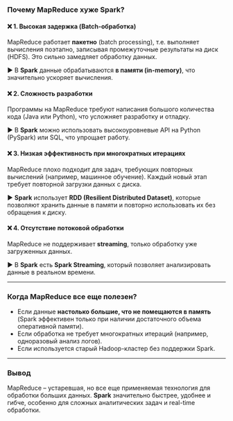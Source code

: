 ### **Почему MapReduce хуже Spark?**

#### ❌ **1. Высокая задержка (Batch-обработка)**

MapReduce работает **пакетно** (batch processing), т.е. выполняет вычисления поэтапно, записывая промежуточные результаты на диск (HDFS). Это сильно замедляет обработку данных.

▶ В **Spark** данные обрабатываются **в памяти (in-memory)**, что значительно ускоряет вычисления.

#### ❌ **2. Сложность разработки**

Программы на MapReduce требуют написания большого количества кода (Java или Python), что усложняет разработку и отладку.

▶ В **Spark** можно использовать высокоуровневые API на Python (PySpark) или SQL, что упрощает работу.

#### ❌ **3. Низкая эффективность при многократных итерациях**

MapReduce плохо подходит для задач, требующих повторных вычислений (например, машинное обучение). Каждый новый этап требует повторной загрузки данных с диска.

▶ **Spark** использует **RDD (Resilient Distributed Dataset)**, которые позволяют хранить данные в памяти и повторно использовать их без обращения к диску.

#### ❌ **4. Отсутствие потоковой обработки**

MapReduce не поддерживает **streaming**, только обработку уже загруженных данных.

▶ В **Spark** есть **Spark Streaming**, который позволяет анализировать данные в реальном времени.

---

### **Когда MapReduce все еще полезен?**

- Если данные **настолько большие, что не помещаются в память** (Spark эффективен только при наличии достаточного объема оперативной памяти).
- Если обработка не требует многократных итераций (например, одноразовый анализ логов).
- Если используется старый Hadoop-кластер без поддержки Spark.

---

### **Вывод**

MapReduce – устаревшая, но все еще применяемая технология для обработки больших данных. **Spark** значительно быстрее, удобнее и гибче, особенно для сложных аналитических задач и real-time обработки.